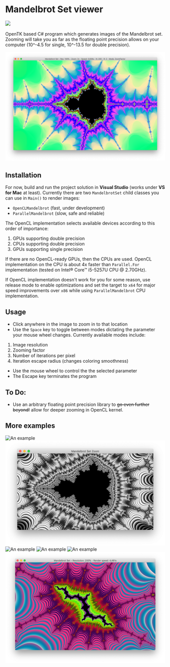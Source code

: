 Mandelbrot Set viewer
=============
![](https://img.shields.io/github/license/JakuJ/mandelbrot-set-viewer.svg)

OpenTK based C# program which generates images of the Mandelbrot set. Zooming will take you as far as the floating point precision allows on your computer (10^-4.5 for single, 10^-13.5 for double precision).

![An example](./Examples/brot.png?raw=true "An example of what this can do")

Installation
------

For now, build and run the project solution in **Visual Studio** (works under **VS for Mac** at least). Currently there are two `MandelbrotSet` child classes you can use in `Main()` to render images:

* `OpenCLMandelbrot` (fast, under development)
* `ParallelMandelbrot` (slow, safe and reliable)

The OpenCL implementation selects available devices according to this order of importance:

1. GPUs supporting double precision
2. CPUs supporting double precision
3. GPUs supporting single precision

If there are no OpenCL-ready GPUs, then the CPUs are used.
OpenCL implementation on the CPU is about 4x faster than `Parallel.For` implementation (tested on Intel® Core™ i5-5257U CPU @ 2.70GHz).

If OpenCL implementation doesn't work for you for some reason, use release mode to enable optimizations and set the target to `x64` for major speed improvements over `x86` while using `ParallelMandelbrot` CPU implementation.

Usage
------

* Click anywhere in the image to zoom in to that location
* Use the `Space` key to toggle between modes dictating the parameter your mouse wheel changes. Currently available modes include:
1. Image resolution
2. Zooming factor
3. Number of iterations per pixel
4. Iteration escape radius (changes coloring smoothness)
* Use the mouse wheel to control the the selected parameter
* The Escape key terminates the program

To Do:
-----

* Use an arbitrary floating point precision library to ~~go even further beyond!~~ allow for deeper zooming in OpenCL kernel.

More examples
----

![An example](./Examples/math_is_beautiful.png?raw=true "Isn't math beautiful?")
![An example](./Examples/black_and_white.png?raw=true "A black and white rendering")
![An example](./Examples/swastika.png?raw=true "I think I've already seen this somewhere")
![An example](./Examples/minibrot.png?raw=true "A Minibrot - an example of fractal self-similarity")
![An example](./Examples/virus.png?raw=true "This one's shaped like some virus")
![An example](./Examples/rift.png?raw=true "A rift")